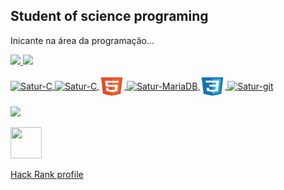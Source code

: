 
<h2>Student of science programing</h2>
<p>Inicante na área da programação...</p>


<div align="left">
  <a href="https://github.com/Saturnino1">
  <img height="150em" src="https://github-readme-stats.vercel.app/api?username=Saturnino1&show_icons=true&theme=aura&include_all_commits=true&count_private=true"/>
  <img height="150em" src="https://github-readme-stats.vercel.app/api/top-langs/?username=Saturnino1&layout=compact&langs_count=7&theme=aura"/>
</div>

  <div style="display: inline_block"><br>
  <img align="center" alt="Satur-C" height="30" width="40" src="https://cdn.jsdelivr.net/gh/devicons/devicon/icons/c/c-original.svg">
  <img align="center" alt="Satur-C" height="30" width="40" src="https://cdn.jsdelivr.net/gh/devicons/devicon/icons/cplusplus/cplusplus-original.svg">
  <img align="center" alt="Satur-HTML" height="30" width="40" src="https://raw.githubusercontent.com/devicons/devicon/master/icons/html5/html5-original.svg">
  <img align="center" alt="Satur-MariaDB" height="30" width="40" src="https://cdn.jsdelivr.net/gh/devicons/devicon/icons/mysql/mysql-original-wordmark.svg">  
  <img align="center" alt="Satur-CSS" height="30" width="40" src="https://raw.githubusercontent.com/devicons/devicon/master/icons/css3/css3-original.svg">
  <img align="center" alt="Satur-git" height="30" width="40" src="https://cdn.jsdelivr.net/gh/devicons/devicon/icons/git/git-plain.svg">
  
</div>
         
<div style="display: inline_block"><br>
  <a href="https://www.linkedin.com/in/saturnino-mendes-958354231?lipi=urn%3Ali%3Apage%3Ad_flagship3_profile_view_base_contact_details%3BMpg%2BRs%2B6TTykExzFy%2Fx9qA%3D%3D" target="_blank"><img src="https://img.shields.io/badge/-LinkedIn-%230077B5?style=for-the-badge&logo=linkedin&logoColor=white" target="_blank"  padding="40px auto" ></a>
  
  <a href="https://www.hackrank.com/saturninomoreir1" target="_blank"><img magin_left="50px" src="https://img.icons8.com/windows/452/hackerrank.png" target="_blank"  width="50px" height="50px" ><p>Hack Rank profile</p></a>
</div>
  
  
  
